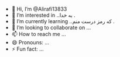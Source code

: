 - 👋 Hi, I’m @Alirafi13833
- 👀 I’m interested in ..به خدا .
- 🌱 I’m currently learning ..که رمز درست منم .
- 💞️ I’m looking to collaborate on ...
- 📫 How to reach me ...
- 😄 Pronouns: ...
- ⚡ Fun fact: ...

<!---
Alirafi13833/Alirafi13833 is a ✨ special ✨ repository because its `README.md` (this file) appears on your GitHub profile.
You can click the Preview link to take a look at your changes.
--->
